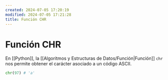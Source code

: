 ```yaml
---
created: 2024-07-05 17:20:19
modified: 2024-07-05 17:21:28
title: Función CHR
---
```


# Función CHR

En [[Python]], la [[Algoritmos y Estructuras de Datos/Función|Función]] `chr` nos permite obtener el carácter asociado a un código ASCII.

```python
chr(97) # 'a'
```
